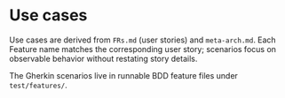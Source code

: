 # Use cases

Use cases are derived from `FRs.md` (user stories) and `meta-arch.md`. Each Feature name matches the corresponding user story; scenarios focus on observable behavior without restating story details.

The Gherkin scenarios live in runnable BDD feature files under `test/features/`.

